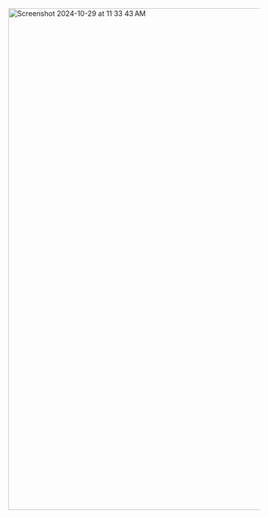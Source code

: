 
<img width="1006" alt="Screenshot 2024-10-29 at 11 33 43 AM" src="https://github.com/user-attachments/assets/d5cc6253-455a-485b-8799-1dde66582fdf">
